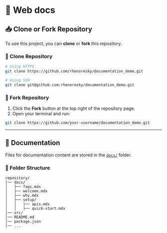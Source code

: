 # 📌 Web docs

## 📥 Clone or Fork Repository

To use this project, you can **clone** or **fork** this repository.

### 🔹 Clone Repository

```sh
# Using HTTPS
git clone https://github.com/rhenoresky/documentation_demo.git

# Using SSH
git clone git@github.com:rhenoresky/documentation_demo.git
```

### 🔹 Fork Repository

1. Click the **Fork** button at the top right of the repository page.
2. Open your terminal and run:

```sh
git clone https://github.com/your-username/documentation_demo.git
```

---

## 📖 Documentation

Files for documentation content are stored in the [`docs/`](docs/) folder.

### 📂 Folder Structure

```
repository/
│── docs/
│   ├── faqs.mdx
│   ├── welcome.mdx
│   ├── why.mdx
│   ├── setup/
│   │   ├── apis.mdx
│   │   ├── quick-start.mdx
│── src/
│── README.md
│── package.json
│── ...
```
